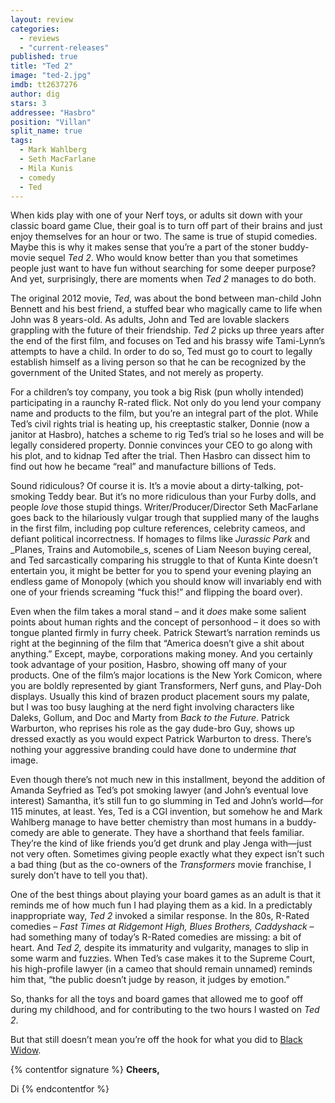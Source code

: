 ```yaml
---
layout: review
categories: 
  - reviews
  - "current-releases"
published: true
title: "Ted 2"
image: "ted-2.jpg"
imdb: tt2637276
author: dig
stars: 3
addressee: "Hasbro"
position: "Villan"
split_name: true
tags: 
  - Mark Wahlberg
  - Seth MacFarlane
  - Mila Kunis
  - comedy
  - Ted
---
```


When kids play with one of your Nerf toys, or adults sit down with your classic board game Clue, their goal is to turn off part of their brains and just enjoy themselves for an hour or two. The same is true of stupid comedies. Maybe this is why it makes sense that you’re a part of the stoner buddy-movie sequel _Ted 2_. Who would know better than you that sometimes people just want to have fun without searching for some deeper purpose? And yet, surprisingly, there are moments when _Ted 2_ manages to do both.

The original 2012 movie, _Ted_, was about the bond between man-child John Bennett and his best friend, a stuffed bear who magically came to life when John was 8 years-old. As adults, John and Ted are lovable slackers grappling with the future of their friendship. _Ted 2_ picks up three years after the end of the first film, and focuses on Ted and his brassy wife Tami-Lynn’s attempts to have a child. In order to do so, Ted must go to court to legally establish himself as a living person so that he can be recognized by the government of the United States, and not merely as property.

For a children’s toy company, you took a big Risk (pun wholly intended) participating in a raunchy R-rated flick. Not only do you lend your company name and products to the film, but you’re an integral part of the plot. While Ted’s civil rights trial is heating up, his creeptastic stalker, Donnie (now a janitor at Hasbro), hatches a scheme to rig Ted’s trial so he loses and will be legally considered property. Donnie convinces your CEO to go along with his plot, and to kidnap Ted after the trial. Then Hasbro can dissect him to find out how he became “real” and manufacture billions of Teds. 

Sound ridiculous? Of course it is. It’s a movie about a dirty-talking, pot-smoking Teddy bear. But it’s no more ridiculous than your Furby dolls, and people _love_ those stupid things. Writer/Producer/Director Seth MacFarlane goes back to the hilariously vulgar trough that supplied many of the laughs in the first film, including pop culture references, celebrity cameos, and defiant political incorrectness. If homages to films like _Jurassic Park_ and _Planes, Trains and Automobile_s, scenes of Liam Neeson buying cereal, and Ted sarcastically comparing his struggle to that of Kunta Kinte doesn’t entertain you, it might be better for you to spend your evening playing an endless game of Monopoly (which you should know will invariably end with one of your friends screaming “fuck this!” and flipping the board over).

Even when the film takes a moral stand – and it _does_ make some salient points about human rights and the concept of personhood – it does so with tongue planted firmly in furry cheek. Patrick Stewart’s narration reminds us right at the beginning of the film that “America doesn’t give a shit about anything.” Except, maybe, corporations making money. And you certainly took advantage of your position, Hasbro, showing off many of your products. One of the film’s major locations is the New York Comicon, where you are boldly represented by giant Transformers, Nerf guns, and Play-Doh displays. Usually this kind of brazen product placement sours my palate, but I was too busy laughing at the nerd fight involving characters like Daleks, Gollum, and Doc and Marty from _Back to the Future_. Patrick Warburton, who reprises his role as the gay dude-bro Guy, shows up dressed exactly as you would expect Patrick Warburton to dress. There’s nothing your aggressive branding could have done to undermine _that_ image.

Even though there’s not much new in this installment, beyond the addition of Amanda Seyfried as Ted’s pot smoking lawyer (and John’s eventual love interest) Samantha, it’s still fun to go slumming in Ted and John’s world—for 115 minutes, at least. Yes, Ted is a CGI invention, but somehow he and Mark Wahlberg manage to have better chemistry than most humans in a buddy-comedy are able to generate. They have a shorthand that feels familiar. They’re the kind of like friends you’d get drunk and play Jenga with—just not very often. Sometimes giving people exactly what they expect isn’t such a bad thing (but as the co-owners of the _Transformers_ movie franchise, I surely don’t have to tell you that).

One of the best things about playing your board games as an adult is that it reminds me of how much fun I had playing them as a kid. In a predictably inappropriate way, _Ted 2_ invoked a similar response. In the 80s, R-Rated comedies –  _Fast Times at_ _Ridgemont_ _High, Blues Brothers,_ _Caddyshack_ –  had something many of today’s R-Rated comedies are missing: a bit of heart. And _Ted 2,_ despite its immaturity and vulgarity, manages to slip in some warm and fuzzies. When Ted’s case makes it to the Supreme Court, his high-profile lawyer (in a cameo that should remain unnamed) reminds him that, “the public doesn’t judge by reason, it judges by emotion.” 

So, thanks for all the toys and board games that allowed me to goof off during my childhood, and for contributing to the two hours I wasted on _Ted 2_.  

But that still doesn’t mean you’re off the hook for what you did to [Black Widow](https://www.yahoo.com/movies/black-widow-gets-replaced-by-captain-america-on-118893025097.html).

{% contentfor signature %}
**Cheers,**

Di
{% endcontentfor %}